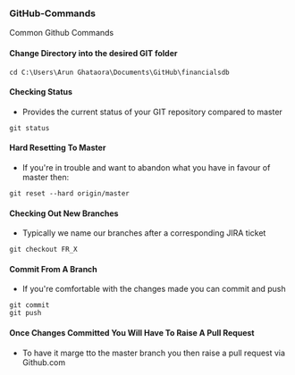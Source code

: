 ### GitHub-Commands
Common Github Commands

#### Change Directory into the desired GIT folder
```
cd C:\Users\Arun Ghataora\Documents\GitHub\financialsdb 
```

#### Checking Status
- Provides the current status of your GIT repository compared to master
```
git status
```

#### Hard Resetting To Master
- If you're in trouble and want to abandon what you have in favour of master then: 
```
git reset --hard origin/master
```

#### Checking Out New Branches
- Typically we name our branches after a corresponding JIRA ticket
```
git checkout FR_X
```

#### Commit From A Branch
- If you're comfortable with the changes made you can commit and push
```
git commit
git push
```

#### Once Changes Committed You Will Have To Raise A Pull Request
- To have it marge tto the master branch you then raise a pull request via Github.com
